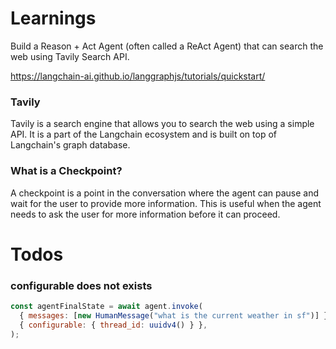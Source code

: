 # Learnings
Build a Reason + Act Agent (often called a ReAct Agent) that can search the web using Tavily Search API. 

https://langchain-ai.github.io/langgraphjs/tutorials/quickstart/

### Tavily
Tavily is a search engine that allows you to search the web using a simple API. It is a part of the Langchain ecosystem and is built on top of Langchain's graph database.

### What is a Checkpoint?
A checkpoint is a point in the conversation where the agent can pause and wait for the user to provide more information. This is useful when the agent needs to ask the user for more information before it can proceed.

# Todos
### configurable does not exists
```js
const agentFinalState = await agent.invoke(
  { messages: [new HumanMessage("what is the current weather in sf")] },
  { configurable: { thread_id: uuidv4() } },
);
```